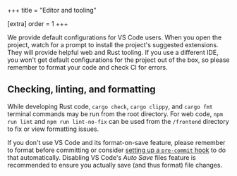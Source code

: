 +++
title = "Editor and tooling"

[extra]
order = 1
+++

We provide default configurations for VS Code users. When you open the project, watch for a prompt to install the project's suggested extensions. They will provide helpful web and Rust tooling. If you use a different IDE, you won't get default configurations for the project out of the box, so please remember to format your code and check CI for errors.

## Checking, linting, and formatting

While developing Rust code, `cargo check`, `cargo clippy`, and `cargo fmt` terminal commands may be run from the root directory. For web code, `npm run lint` and `npm run lint-no-fix` can be used from the `/frontend` directory to fix or view formatting issues.

If you don't use VS Code and its format-on-save feature, please remember to format before committing or consider [setting up a `pre-commit` hook](https://githooks.com/) to do that automatically. Disabling VS Code's *Auto Save* files feature is recommended to ensure you actually save (and thus format) file changes.
